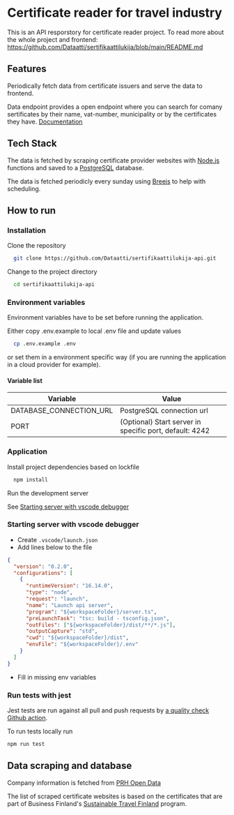 # Certificate reader for travel industry

This is an API resporstory for certificate reader project. To read more about the whole project and frontend: https://github.com/Dataatti/sertifikaattilukija/blob/main/README.md

## Features

Periodically fetch data from certificate issuers and serve the data to frontend.

Data endpoint provides a open endpoint where you can search for comany sertificates by their name, vat-number, municipality or by the certificates they have. [Documentation](https://github.com/Dataatti/sertifikaattilukija-api/blob/main/services/data.md)

## Tech Stack

The data is fetched by scraping certificate provider websites with [Node.js](https://nodejs.org/en/) functions and saved to a [PostgreSQL](https://www.postgresql.org/) database.

The data is fetched periodicly every sunday using [Breejs](https://github.com/breejs/bree) to help with scheduling.

## How to run

### Installation

Clone the repository

```bash
  git clone https://github.com/Dataatti/sertifikaattilukija-api.git
```

Change to the project directory

```bash
  cd sertifikaattilukija-api
```

### Environment variables

Environment variables have to be set before running the application.

Either copy .env.example to local .env file and update values

```bash
  cp .env.example .env
```

or set them in a environment specific way (if you are running the application in a cloud provider for example).

#### Variable list

| Variable                | Value                                                   |
| ----------------------- | ------------------------------------------------------- |
| DATABASE_CONNECTION_URL | PostgreSQL connection url                               |
| PORT                    | (Optional) Start server in specific port, default: 4242 |

### Application

Install project dependencies based on lockfile

```bash
  npm install
```

Run the development server

See [Starting server with vscode debugger](#starting-server-with-vscode-debugger)

### Starting server with vscode debugger

- Create `.vscode/launch.json`
- Add lines below to the file

```json
{
  "version": "0.2.0",
  "configurations": [
    {
      "runtimeVersion": "16.14.0",
      "type": "node",
      "request": "launch",
      "name": "Launch api server",
      "program": "${workspaceFolder}/server.ts",
      "preLaunchTask": "tsc: build - tsconfig.json",
      "outFiles": ["${workspaceFolder}/dist/**/*.js"],
      "outputCapture": "std",
      "cwd": "${workspaceFolder}/dist",
      "envFile": "${workspaceFolder}/.env"
    }
  ]
}
```

- Fill in missing env variables

### Run tests with jest

Jest tests are run against all pull and push requests by [a quality check Github action](https://github.com/Dataatti/sertifikaattilukija-api/blob/main/.github/workflows/run_tests.yml).

To run tests locally run

```bash
npm run test
```

## Data scraping and database

Company information is fetched from [PRH Open Data](https://avoindata.prh.fi/index_en.html)

The list of scraped certificate websites is based on the certificates that are part of Business Finland's [Sustainable Travel Finland](https://www.businessfinland.fi/suomalaisille-asiakkaille/palvelut/matkailun-edistaminen/vastuullisuus/sertifioinnit--ohjelmat) program.
